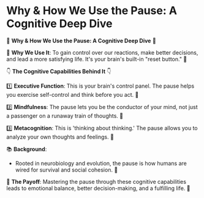 # Why & How We Use the Pause: A Cognitive Deep Dive

🤔 **Why & How We Use the Pause: A Cognitive Deep Dive** 🤔

🌟 **Why We Use It**: To gain control over our reactions, make better decisions, and lead a more satisfying life. It's your brain's built-in "reset button." 🌟

👇 **The Cognitive Capabilities Behind It** 👇

1️⃣ **Executive Function**: This is your brain's control panel. The pause helps you exercise self-control and think before you act. 🛑

2️⃣ **Mindfulness**: The pause lets you be the conductor of your mind, not just a passenger on a runaway train of thoughts. 🚂

3️⃣ **Metacognition**: This is 'thinking about thinking.' The pause allows you to analyze your own thoughts and feelings. 🤯

📚 **Background**:

- Rooted in neurobiology and evolution, the pause is how humans are wired for survival and social cohesion. 🧬

🎉 **The Payoff**: Mastering the pause through these cognitive capabilities leads to emotional balance, better decision-making, and a fulfilling life. 🎉